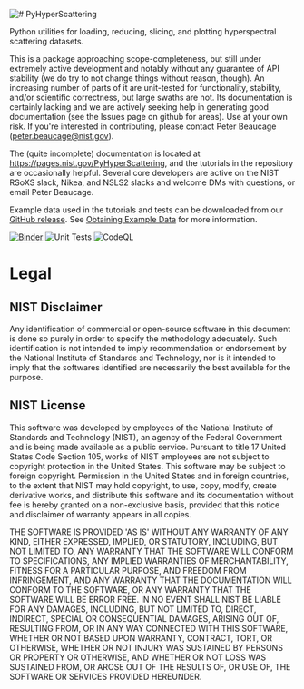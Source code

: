 ![# PyHyperScattering](https://user-images.githubusercontent.com/875623/234083915-e62ee2d4-ad7f-4d91-a847-18fa54652ffc.png)

Python utilities for loading, reducing, slicing, and plotting hyperspectral scattering datasets.

This is a package approaching scope-completeness, but still under extremely active development and notably without any guarantee of API stability (we do try to not change things without reason, though). An increasing number of parts of it are unit-tested for functionality, stability, and/or scientific correctness, but large swaths are not. Its documentation is certainly lacking and we are actively seeking help in generating good documentation (see the Issues page on github for areas).  Use at your own risk.  If you're interested in contributing, please contact Peter Beaucage (peter.beaucage@nist.gov).

The (quite incomplete) documentation is located at https://pages.nist.gov/PyHyperScattering, and the tutorials in the repository are occasionally helpful.  Several core developers are active on the NIST RSoXS slack, Nikea, and NSLS2 slacks and welcome DMs with questions, or email Peter Beaucage.

Example data used in the tutorials and tests can be downloaded from our [GitHub release](https://github.com/usnistgov/PyHyperScattering/releases/tag/0.0.0-example-data).  See [Obtaining Example Data](docs/source/getting_started/example_data.rst) for more information.

[![Binder](https://mybinder.org/badge_logo.svg)](https://mybinder.org/v2/gh/usnistgov/PyHyperScattering/HEAD)
![Unit Tests](https://github.com/usnistgov/PyHyperScattering/actions/workflows/main.yml/badge.svg)
![CodeQL](https://github.com/usnistgov/PyHyperScattering/actions/workflows/codeql-analysis.yml/badge.svg)

Legal
=====

NIST Disclaimer
---------------
Any identification of commercial or open-source software in this document is
done so purely in order to specify the methodology adequately. Such
identification is not intended to imply recommendation or endorsement by the
National Institute of Standards and Technology, nor is it intended to imply
that the softwares identified are necessarily the best available for the
purpose.

NIST License
------------
This software was developed by employees of the National Institute of Standards
and Technology (NIST), an agency of the Federal Government and is being made
available as a public service. Pursuant to title 17 United States Code Section
105, works of NIST employees are not subject to copyright protection in the
United States.  This software may be subject to foreign copyright.  Permission
in the United States and in foreign countries, to the extent that NIST may hold
copyright, to use, copy, modify, create derivative works, and distribute this
software and its documentation without fee is hereby granted on a non-exclusive
basis, provided that this notice and disclaimer of warranty appears in all
copies. 

THE SOFTWARE IS PROVIDED 'AS IS' WITHOUT ANY WARRANTY OF ANY KIND, EITHER
EXPRESSED, IMPLIED, OR STATUTORY, INCLUDING, BUT NOT LIMITED TO, ANY WARRANTY
THAT THE SOFTWARE WILL CONFORM TO SPECIFICATIONS, ANY IMPLIED WARRANTIES OF
MERCHANTABILITY, FITNESS FOR A PARTICULAR PURPOSE, AND FREEDOM FROM
INFRINGEMENT, AND ANY WARRANTY THAT THE DOCUMENTATION WILL CONFORM TO THE
SOFTWARE, OR ANY WARRANTY THAT THE SOFTWARE WILL BE ERROR FREE.  IN NO EVENT
SHALL NIST BE LIABLE FOR ANY DAMAGES, INCLUDING, BUT NOT LIMITED TO, DIRECT,
INDIRECT, SPECIAL OR CONSEQUENTIAL DAMAGES, ARISING OUT OF, RESULTING FROM, OR
IN ANY WAY CONNECTED WITH THIS SOFTWARE, WHETHER OR NOT BASED UPON WARRANTY,
CONTRACT, TORT, OR OTHERWISE, WHETHER OR NOT INJURY WAS SUSTAINED BY PERSONS OR
PROPERTY OR OTHERWISE, AND WHETHER OR NOT LOSS WAS SUSTAINED FROM, OR AROSE OUT
OF THE RESULTS OF, OR USE OF, THE SOFTWARE OR SERVICES PROVIDED HEREUNDER.
